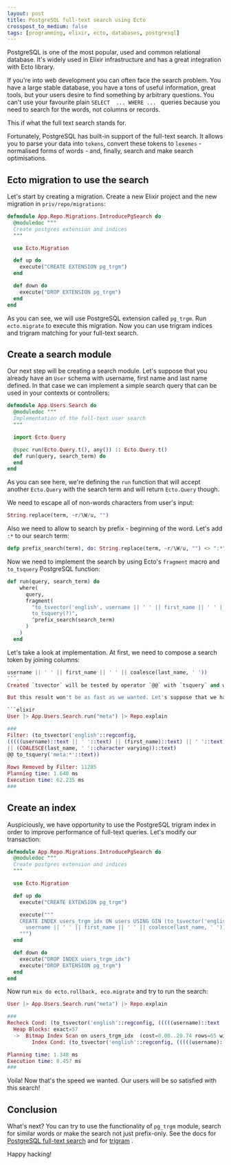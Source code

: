 ```yaml
---
layout: post
title: PostgreSQL full-text search using Ecto
crosspost_to_medium: false
tags: [programming, elixir, ecto, databases, postgresql]
---
```



PostgreSQL is one of the most popular, used and common relational database. It's widely used in Elixir infrastructure and has a great integration with Ecto library.

If you're into web development you can often face the search problem. You have a large stable database, you have a tons of useful information, great tools, but your users desire to find something by arbitrary questions. You can't use your favourite plain `SELECT  ... WHERE ... ` queries because you need to search for the words, not columns or records.

This if what the full text search stands for.

Fortunately, PostgreSQL has built-in support of the full-text search. It allows you to parse your data into `tokens`, convert these tokens to `lexemes` - normalised forms of words - and, finally, search and make search optimisations.

## Ecto migration to use the search
Let's start by creating a migration. Create a new Elixir project and the new migration in `priv/repo/migrations`:

```elixir
defmodule App.Repo.Migrations.IntroducePgSearch do
  @moduledoc """
  Create postgres extension and indices
  """

  use Ecto.Migration

  def up do
    execute("CREATE EXTENSION pg_trgm")
  end

  def down do
    execute("DROP EXTENSION pg_trgm")
  end
end
```

As you can see, we will use PostgreSQL extension called `pg_trgm`.  Run `ecto.migrate` to execute this migration. Now you can use trigram indices and trigram matching for your full-text search.

## Create a search module

Our next step will be creating a search module. Let's suppose that you already have an `User` schema with username, first name and last name defined. In that case we can implement a simple search query that can be used in your contexts or controllers:

```elixir
defmodule App.Users.Search do
  @moduledoc """
  Implementation of the full-text user search
  """

  import Ecto.Query

  @spec run(Ecto.Query.t(), any()) :: Ecto.Query.t()
  def run(query, search_term) do
  end
end
```

As you can see here, we're defining the `run` function that will accept another `Ecto.Query` with the search term and will return `Ecto.Query` though. 

We need to escape all of non-words characters from user's input:

```elixir
String.replace(term, ~r/\W/u, "")
```

Also we need to allow to search by prefix - beginning of the word. Let's add `:*` to our search term:

```elixir
defp prefix_search(term), do: String.replace(term, ~r/\W/u, "") <> ":*"
```

Now we need to implement the search by using Ecto's `fragment` macro and `to_tsquery` PostgreSQL function:

```elixir
def run(query, search_term) do
    where(
      query,
      fragment(
        "to_tsvector('english', username || ' ' || first_name || ' ' || coalesce(last_name, ' ')) @@
        to_tsquery(?)",
        ^prefix_search(search_term)
      )
    )
  end
```

Let's take a look at implementation. At first, we need to compose a search token by joining columns: 
```elixir
username || ' ' || first_name || ' ' || coalesce(last_name, ' '))
```.
Created `tsvector` will be tested by operator `@@` with `tsquery` and will return the result if the matching was sucessful.

But this result won't be as fast as we wanted. Let's suppose that we have *11K* users:

```elixir
User |> App.Users.Search.run("meta") |> Repo.explain

###
Filter: (to_tsvector('english'::regconfig,
(((((username)::text || ' '::text) || (first_name)::text) || ' '::text)
|| (COALESCE(last_name, ' '::character varying))::text)
@@ to_tsquery('meta:*'::text))
 
Rows Removed by Filter: 11285
Planning time: 1.640 ms
Execution time: 62.235 ms
###
```


## Create an index

Auspiciously, we have opportunity to use the PostgreSQL trigram index in order to improve performance of full-text queries. Let's modify our transaction:

```elixir
defmodule App.Repo.Migrations.IntroducePgSearch do
  @moduledoc """
  Create postgres extension and indices
  """

  use Ecto.Migration

  def up do
    execute("CREATE EXTENSION pg_trgm")

    execute("""
    CREATE INDEX users_trgm_idx ON users USING GIN (to_tsvector('english',
      username || ' ' || first_name || ' ' || coalesce(last_name, ' ')))
    """)
  end

  def down do
    execute("DROP INDEX users_trgm_idx")
    execute("DROP EXTENSION pg_trgm")
  end
end
```

Now run `mix do ecto.rollback, eco.migrate` and try to run the search:

```elixir
User |> App.Users.Search.run("meta") |> Repo.explain

###
Recheck Cond: (to_tsvector('english'::regconfig, (((((username)::text || ' '::text) || (first_name)::text) || ' '::text) || (COALESCE(last_name, ' '::character varying))::text)) @@ to_tsquery('meta:*'::text))
  Heap Blocks: exact=57
  ->  Bitmap Index Scan on users_trgm_idx  (cost=0.00..20.74 rows=65 width=0) (actual time=0.093..0.093 rows=65 loops=1)
        Index Cond: (to_tsvector('english'::regconfig, (((((username)::text || ' '::text) || (first_name)::text) || ' '::text) || (COALESCE(last_name, ' '::character varying))::text)) @@ to_tsquery('meta:*'::text))

Planning time: 1.348 ms
Execution time: 0.457 ms
###
```

Voila! Now that's the speed we wanted. Our users will be so satisfied with this search!

## Conclusion

What's next? 
You can try to use the functionality of `pg_trgm` module, search for similar words or make the search not just prefix-only. See the docs for [PostgreSQL full-text search](https://www.postgresql.org/docs/10/static/textsearch.html) and for [trigram](https://www.postgresql.org/docs/10/static/pgtrgm.html) .


Happy hacking!
